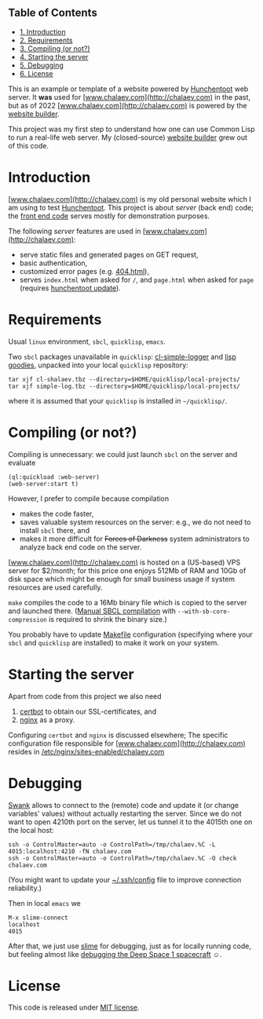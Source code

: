 <div id="table-of-contents">
<h2>Table of Contents</h2>
<div id="text-table-of-contents">
<ul>
<li><a href="#org7a668d6">1. Introduction</a></li>
<li><a href="#org2cf6e29">2. Requirements</a></li>
<li><a href="#org6a29bc1">3. Compiling (or not?)</a></li>
<li><a href="#org5e1f79a">4. Starting the server</a></li>
<li><a href="#org4308fd6">5. Debugging</a></li>
<li><a href="#org8a7dc51">6. License</a></li>
</ul>
</div>
</div>

This is an example or template of a website powered by [Hunchentoot](https://edicl.github.io/hunchentoot) web server.
It **was** used for [www.chalaev.com](http://chalaev.com) in the past, but as of 2022 
[www.chalaev.com](http://chalaev.com) is powered by the [website builder](http://builder.leanws.com).

This project was my first step to understand how one can use Common Lisp to run a real-life web server.
My (closed-source) [website builder](http://builder.leanws.com) grew out of this code.


<a id="org7a668d6"></a>

# Introduction

[www.chalaev.com](http://chalaev.com) is my old personal website which I am using to test [Hunchentoot](https://edicl.github.io/hunchentoot).
This project is about *server* (back end) code; the [front end code](srv/www/chalaev.com) serves mostly for demonstration purposes.

The following *server* features are used in [www.chalaev.com](http://chalaev.com):

-   serve static files and generated pages on GET request,
-   basic authentication,
-   customized error pages (e.g. [404.html](srv/www/chalaev.com/errors/404.html)),
-   serves `index.html` when asked for `/`, and `page.html` when asked for `page` (requires [hunchentoot update](hunchentoot/hunchentoot.org)).


<a id="org2cf6e29"></a>

# Requirements

Usual `linux` environment, `sbcl`, `quicklisp`, `emacs`.

Two `sbcl` packages unavailable in `quicklisp`: [cl-simple-logger](https://github.com/chalaev/cl-simple-logger/blob/master/packaged/simple-log.tbz) and [lisp goodies](https://github.com/chalaev/lisp-goodies/raw/master/packaged/cl-shalaev.tbz), unpacked into your local `quicklisp` repository:

    tar xjf cl-shalaev.tbz --directory=$HOME/quicklisp/local-projects/
    tar xjf simple-log.tbz --directory=$HOME/quicklisp/local-projects/

where it is assumed that your `quicklisp` is installed in `~/quicklisp/`.


<a id="org6a29bc1"></a>

# Compiling (or not?)

Compiling is unnecessary: we could just launch `sbcl` on the server and evaluate

    (ql:quickload :web-server)
    (web-server:start t)

However, I prefer to compile because compilation

-   makes the code faster,
-   saves valuable system resources on the server: e.g., we do not need to install `sbcl` there, and
-   makes it more difficult for <del>Forces of Darkness</del> system administrators to analyze back end code on the server.

[www.chalaev.com](http://chalaev.com) is hosted on a (US-based) VPS server for $2/month;
for this price one enjoys 512Mb of RAM and 10Gb of disk space
which might be enough for small business usage if system resources are used carefully.

`make` compiles the code to a 16Mb binary file which is copied to the server and launched there.
([Manual SBCL compilation](https://github.com/chalaev/cl-simple-logger) with `--with-sb-core-compression` is required to shrink the binary size.)

You probably have to update [Makefile](Makefile) configuration
(specifying where your `sbcl` and `quicklisp` are installed)
to make it work on your system.


<a id="org5e1f79a"></a>

# Starting the server

Apart from code from this project we also need

1.  [certbot](https://duckduckgo.com/?t=ffsb&q=certbot&ia=web) to obtain our SSL-certificates, and
2.  [nginx](https://nginx.org/en/) as a proxy.

Configuring `certbot` and `nginx` is discussed elsewhere;
The specific configuration file responsible for [www.chalaev.com](http://chalaev.com) 
resides in [/etc/nginx/sites-enabled/chalaev.com](generated/chalaev-com.nginx)


<a id="org4308fd6"></a>

# Debugging

[Swank](https://quickref.common-lisp.net/swank.html) allows to connect to the (remote) code and update it (or change variables' values) without actually restarting the server.
Since we do not want to open 4210th port on the server, let us tunnel it to the 4015th one on the local host:

    ssh -o ControlMaster=auto -o ControlPath=/tmp/chalaev.%C -L 4015:localhost:4210 -fN chalaev.com
    ssh -o ControlMaster=auto -o ControlPath=/tmp/chalaev.%C -O check chalaev.com

(You might want to update your [~/.ssh/config](https://github.com/chalaev/cloud/blob/master/cloud.org) file to improve connection reliability.)

Then in local `emacs` we

    M-x slime-connect
    localhost
    4015

After that, we just use [slime](https://common-lisp.net/project/slime/) for debugging, just as for locally running code,
but feeling almost like [debugging the Deep Space 1 spacecraft](https://lispcookbook.github.io/cl-cookbook/debugging.html) ☺.


<a id="org8a7dc51"></a>

# License

This code is released under [MIT license](https://mit-license.org/).

